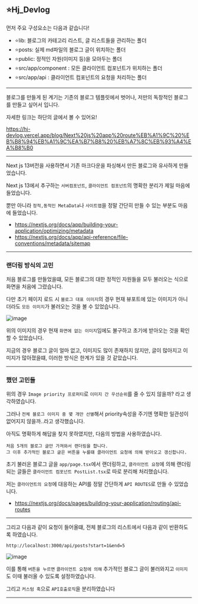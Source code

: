 ## ⭐Hj_Devlog

먼저 주요 구성요소는 다음과 같습니다!

- ⭐lib: 블로그의 카테고리 리스트, 글 리스트들을 관리하는 폴더
- ⭐posts: 실제 md파일의 블로그 글이 위치하는 폴더
- ⭐public: 정적인 자원(이미지 등)을 모아두는 폴더
- ⭐src/app/component : 모든 클라이언트 컴포넌트가 위치하는 폴더
- ⭐src/app/api : 클라이언트 컴포넌트의 요청을 처리하는 폴더

<hr />

블로그를 만들게 된 계기는 기존의 블로그 템플릿에서 벗어나, 저만의 독창적인 블로그를 만들고 싶어서 입니다.

자세한 링크는 하단의 글에서 볼 수 있어요!

https://hj-devlog.vercel.app/blog/Next%20js%20app%20route%EB%A1%9C%20%EB%B8%94%EB%A1%9C%EA%B7%B8%20%EB%A7%8C%EB%93%A4%EA%B8%B0

<hr />

Next js 13버전을 사용하면서 기존 마크다운을 파싱해서 만든 블로그와 유사하게 만들었습니다.

Next js 13에서 추구하는 `서버컴포넌트`, `클라이언트 컴포넌트`의 명확한 분리가 제일 마음에 들었습니다.

뿐만 아니라 `정적,동적인 MetaData`나 `사이트맵`을 정말 간단히 만들 수 있는 부분도 마음에 들었습니다.
- https://nextjs.org/docs/app/building-your-application/optimizing/metadata
- https://nextjs.org/docs/app/api-reference/file-conventions/metadata/sitemap

<hr />

### 랜더링 방식의 고민

처음 블로그를 만들었을떄, 모든 블로그의 대한 정적인 자원들을 모두 불러오는 식으로 화면을 처음에 그렸습니다.

다만 초기 페이지 로드 시 `블로그 대표 이미지`의 경우 현재 뷰포트에 있는 이미지가 아니더라도 `모든 이미지`가 불러오는 것을 볼 수 있었습니다.

![image](https://github.com/khj0426/HJ_Devlog/assets/59411107/cd09799d-14d2-483b-8734-7baa09c9a1f1)

위의 이미지의 경우 현재 `화면에 없는 이미지`임에도 불구하고 초기에 받아오는 것을 확인할 수 있었습니다.

지금의 경우 블로그 글이 얼마 없고, 이미지도 많이 존재하지 않지만, 글이 많아지고 이미지가 많아졌을떄, 이러한 방식은 한계가 있을 것 같았습니다.

<hr />

### 했던 고민들

위의 경우 `Image priority 프로퍼티`로 `이미지 간 우선순위`를 줄 수 있지 않을까? 라고 생각하였습니다.

그러나 `전체 블로그 이미지 중 몇 개만 선별`해서 priority속성을 주기엔 명확한 일관성이 없어지지 않을까..라고 생각했습니다.

아직도 명확하게 해답을 찾지 못하였지만, 다음의 방법을 사용하였습니다.

```
처음 5개의 블로그 글만 가져와서 랜더링을 합니다.
그 이후 추가적인 블로그 글은 버튼을 누를떄 클라이언트 요청에 의해 받아오고 갱신합니다.
```

초기 불러온 블로그 글을 `app/page.tsx`에서 랜더링하고, `클라이언트 요청`에 의해 랜더링되는 글들은 `클라이언트 컴포넌트 PostList.tsx`로 따로 분리해 처리했습니다.

저는 `클라이언트의 요청`에 대응하는 API를 정말 간단하게 `API ROUTES`로 만들 수 있었습니다.

- https://nextjs.org/docs/pages/building-your-application/routing/api-routes

<hr />

그리고 다음과 같이 요청이 들어올떄, 전체 블로그의 리스트에서 다음과 같이 반환하도록 하였습니다.

```
http://localhost:3000/api/posts?start=1&end=5
```

![image](https://github.com/khj0426/HJ_Devlog/assets/59411107/463802b4-d9db-4b35-9be0-22d12759f4c9)

이를 통해 `버튼을 누르면` `클라이언트 요청에 의해` 추가적인 블로그 글이 불러와지고 `이미지`도 이때 불러올 수 있도록 설정하였습니다.

그리고 `커스텀 훅`으로 `API호출로직`을 분리하였습니다

<hr />








